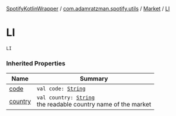 [SpotifyKotlinWrapper](../../index.md) / [com.adamratzman.spotify.utils](../index.md) / [Market](index.md) / [LI](./-l-i.md)

# LI

`LI`

### Inherited Properties

| Name | Summary |
|---|---|
| [code](code.md) | `val code: `[`String`](https://kotlinlang.org/api/latest/jvm/stdlib/kotlin/-string/index.html) |
| [country](country.md) | `val country: `[`String`](https://kotlinlang.org/api/latest/jvm/stdlib/kotlin/-string/index.html)<br>the readable country name of the market |
